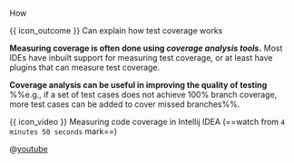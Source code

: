 <span id="title">How</span>

<span id="prereqs"></span>

<span id="outcomes">{{ icon_outcome }} Can explain how test coverage works</span>

<div id="body">

**Measuring coverage is often done using _coverage analysis tools_.** Most IDEs have inbuilt support for measuring test coverage, or at least have plugins that can measure test coverage.

**Coverage analysis can be useful in improving the quality of testing** %%e.g., if a set of test cases does not achieve 100% branch coverage, more test cases can be added to cover missed branches%%.

<!-- TODO: add screenshots -->

<div v-closeable alt="Test Coverage in Intellij" class="non-printable">

{{ icon_video }} Measuring code coverage in Intellij IDEA (==watch from `4 minutes 50 seconds` mark==)

@[youtube](QDFI19lj4OM)

</div>

</div>

<div id="extras">
</div>